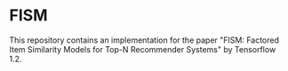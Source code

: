 # FISM
This repository contains an implementation for the paper "FISM: Factored Item Similarity Models for Top-N Recommender Systems" by Tensorflow 1.2.

